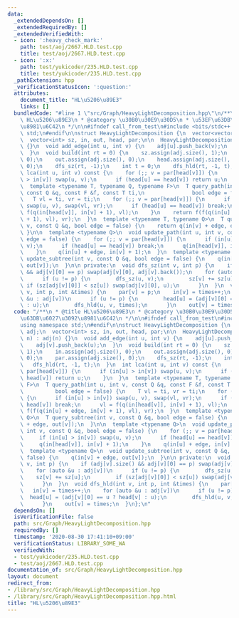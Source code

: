 ```yaml
---
data:
  _extendedDependsOn: []
  _extendedRequiredBy: []
  _extendedVerifiedWith:
  - icon: ':heavy_check_mark:'
    path: test/aoj/2667.HLD.test.cpp
    title: test/aoj/2667.HLD.test.cpp
  - icon: ':x:'
    path: test/yukicoder/235.HLD.test.cpp
    title: test/yukicoder/235.HLD.test.cpp
  _pathExtension: hpp
  _verificationStatusIcon: ':question:'
  attributes:
    document_title: "HL\u5206\u89E3"
    links: []
  bundledCode: "#line 1 \"src/Graph/HeavyLightDecomposition.hpp\"\n/**\n * @title\
    \ HL\u5206\u89E3\n * @category \u30B0\u30E9\u30D5\n * \u53EF\u63DB\u6027\u3092\
    \u8981\u6C42\n */\n\n#ifndef call_from_test\n#include <bits/stdc++.h>\nusing namespace\
    \ std;\n#endif\n\nstruct HeavyLightDecomposition {\n  vector<vector<int>> adj;\n\
    \  vector<int> sz, in, out, head, par;\n\n  HeavyLightDecomposition(int n) : adj(n)\
    \ {}\n  void add_edge(int u, int v) {\n    adj[u].push_back(v);\n    adj[v].push_back(u);\n\
    \  }\n  void build(int rt = 0) {\n    sz.assign(adj.size(), 1);\n    in.assign(adj.size(),\
    \ 0);\n    out.assign(adj.size(), 0);\n    head.assign(adj.size(), 0);\n    par.assign(adj.size(),\
    \ 0);\n    dfs_sz(rt, -1);\n    int t = 0;\n    dfs_hld(rt, -1, t);\n  }\n  int\
    \ lca(int u, int v) const {\n    for (;; v = par[head[v]]) {\n      if (in[u]\
    \ > in[v]) swap(u, v);\n      if (head[u] == head[v]) return u;\n    }\n  }\n\
    \  template <typename T, typename Q, typename F>\n  T query_path(int u, int v,\
    \ const Q &q, const F &f, const T ti,\n               bool edge = false) {\n \
    \   T vl = ti, vr = ti;\n    for (;; v = par[head[v]]) {\n      if (in[u] > in[v])\
    \ swap(u, v), swap(vl, vr);\n      if (head[u] == head[v]) break;\n      vl =\
    \ f(q(in[head[v]], in[v] + 1), vl);\n    }\n    return f(f(q(in[u] + edge, in[v]\
    \ + 1), vl), vr);\n  }\n  template <typename T, typename Q>\n  T query_subtree(int\
    \ v, const Q &q, bool edge = false) {\n    return q(in[v] + edge, out[v]);\n \
    \ }\n\n  template <typename Q>\n  void update_path(int u, int v, const Q &q, bool\
    \ edge = false) {\n    for (;; v = par[head[v]]) {\n      if (in[u] > in[v]) swap(u,\
    \ v);\n      if (head[u] == head[v]) break;\n      q(in[head[v]], in[v] + 1);\n\
    \    }\n    q(in[u] + edge, in[v] + 1);\n  }\n  template <typename Q>\n  void\
    \ update_subtree(int v, const Q &q, bool edge = false) {\n    q(in[v] + edge,\
    \ out[v]);\n  }\n\n private:\n  void dfs_sz(int v, int p) {\n    if (adj[v].size()\
    \ && adj[v][0] == p) swap(adj[v][0], adj[v].back());\n    for (auto &u : adj[v])\n\
    \      if (u != p) {\n        dfs_sz(u, v);\n        sz[v] += sz[u];\n       \
    \ if (sz[adj[v][0]] < sz[u]) swap(adj[v][0], u);\n      }\n  }\n  void dfs_hld(int\
    \ v, int p, int &times) {\n    par[v] = p;\n    in[v] = times++;\n    for (auto\
    \ &u : adj[v])\n      if (u != p) {\n        head[u] = (adj[v][0] == u ? head[v]\
    \ : u);\n        dfs_hld(u, v, times);\n      }\n    out[v] = times;\n  }\n};\n"
  code: "/**\n * @title HL\u5206\u89E3\n * @category \u30B0\u30E9\u30D5\n * \u53EF\
    \u63DB\u6027\u3092\u8981\u6C42\n */\n\n#ifndef call_from_test\n#include <bits/stdc++.h>\n\
    using namespace std;\n#endif\n\nstruct HeavyLightDecomposition {\n  vector<vector<int>>\
    \ adj;\n  vector<int> sz, in, out, head, par;\n\n  HeavyLightDecomposition(int\
    \ n) : adj(n) {}\n  void add_edge(int u, int v) {\n    adj[u].push_back(v);\n\
    \    adj[v].push_back(u);\n  }\n  void build(int rt = 0) {\n    sz.assign(adj.size(),\
    \ 1);\n    in.assign(adj.size(), 0);\n    out.assign(adj.size(), 0);\n    head.assign(adj.size(),\
    \ 0);\n    par.assign(adj.size(), 0);\n    dfs_sz(rt, -1);\n    int t = 0;\n \
    \   dfs_hld(rt, -1, t);\n  }\n  int lca(int u, int v) const {\n    for (;; v =\
    \ par[head[v]]) {\n      if (in[u] > in[v]) swap(u, v);\n      if (head[u] ==\
    \ head[v]) return u;\n    }\n  }\n  template <typename T, typename Q, typename\
    \ F>\n  T query_path(int u, int v, const Q &q, const F &f, const T ti,\n     \
    \          bool edge = false) {\n    T vl = ti, vr = ti;\n    for (;; v = par[head[v]])\
    \ {\n      if (in[u] > in[v]) swap(u, v), swap(vl, vr);\n      if (head[u] ==\
    \ head[v]) break;\n      vl = f(q(in[head[v]], in[v] + 1), vl);\n    }\n    return\
    \ f(f(q(in[u] + edge, in[v] + 1), vl), vr);\n  }\n  template <typename T, typename\
    \ Q>\n  T query_subtree(int v, const Q &q, bool edge = false) {\n    return q(in[v]\
    \ + edge, out[v]);\n  }\n\n  template <typename Q>\n  void update_path(int u,\
    \ int v, const Q &q, bool edge = false) {\n    for (;; v = par[head[v]]) {\n \
    \     if (in[u] > in[v]) swap(u, v);\n      if (head[u] == head[v]) break;\n \
    \     q(in[head[v]], in[v] + 1);\n    }\n    q(in[u] + edge, in[v] + 1);\n  }\n\
    \  template <typename Q>\n  void update_subtree(int v, const Q &q, bool edge =\
    \ false) {\n    q(in[v] + edge, out[v]);\n  }\n\n private:\n  void dfs_sz(int\
    \ v, int p) {\n    if (adj[v].size() && adj[v][0] == p) swap(adj[v][0], adj[v].back());\n\
    \    for (auto &u : adj[v])\n      if (u != p) {\n        dfs_sz(u, v);\n    \
    \    sz[v] += sz[u];\n        if (sz[adj[v][0]] < sz[u]) swap(adj[v][0], u);\n\
    \      }\n  }\n  void dfs_hld(int v, int p, int &times) {\n    par[v] = p;\n \
    \   in[v] = times++;\n    for (auto &u : adj[v])\n      if (u != p) {\n      \
    \  head[u] = (adj[v][0] == u ? head[v] : u);\n        dfs_hld(u, v, times);\n\
    \      }\n    out[v] = times;\n  }\n};\n"
  dependsOn: []
  isVerificationFile: false
  path: src/Graph/HeavyLightDecomposition.hpp
  requiredBy: []
  timestamp: '2020-08-30 17:41:10+09:00'
  verificationStatus: LIBRARY_SOME_WA
  verifiedWith:
  - test/yukicoder/235.HLD.test.cpp
  - test/aoj/2667.HLD.test.cpp
documentation_of: src/Graph/HeavyLightDecomposition.hpp
layout: document
redirect_from:
- /library/src/Graph/HeavyLightDecomposition.hpp
- /library/src/Graph/HeavyLightDecomposition.hpp.html
title: "HL\u5206\u89E3"
---
```

